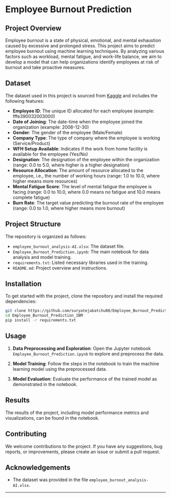 # Employee Burnout Prediction

## Project Overview

Employee burnout is a state of physical, emotional, and mental exhaustion caused by excessive and prolonged stress. This project aims to predict employee burnout using machine learning techniques. By analyzing various factors such as workload, mental fatigue, and work-life balance, we aim to develop a model that can help organizations identify employees at risk of burnout and take proactive measures.

## Dataset

The dataset used in this project is sourced from [Kaggle](https://www.kaggle.com/datasets/blurredmachine/are-your-employees-burning-out?select=train.csv) and includes the following features:

- **Employee ID**: The unique ID allocated for each employee (example: fffe390032003000)
- **Date of Joining**: The date-time when the employee joined the organization (example: 2008-12-30)
- **Gender**: The gender of the employee (Male/Female)
- **Company Type**: The type of company where the employee is working (Service/Product)
- **WFH Setup Available**: Indicates if the work from home facility is available for the employee (Yes/No)
- **Designation**: The designation of the employee within the organization (range: 0.0 to 5.0, where higher is a higher designation)
- **Resource Allocation**: The amount of resource allocated to the employee, i.e., the number of working hours (range: 1.0 to 10.0, where higher means more resources)
- **Mental Fatigue Score**: The level of mental fatigue the employee is facing (range: 0.0 to 10.0, where 0.0 means no fatigue and 10.0 means complete fatigue)
- **Burn Rate**: The target value predicting the burnout rate of the employee (range: 0.0 to 1.0, where higher means more burnout)

## Project Structure

The repository is organized as follows:

- `employee_burnout_analysis-AI.xlsx`: The dataset file.
- `Employee_Burnout_Prediction.ipynb`: The main notebook for data analysis and model training.
- `requirements.txt`: Listed necessary libraries used in the training.
- `README.md`: Project overview and instructions.

## Installation

To get started with the project, clone the repository and install the required dependencies:

```bash
git clone https://github.com/suryatejabatchu08/Employee_Burnout_Prediction_IBM.git
cd Employee_Burnout_Prediction_IBM
pip install -r requirements.txt
```

## Usage

1. **Data Preprocessing and Exploration**: Open the Jupyter notebook `Employee_Burnout_Prediction.ipynb` to explore and preprocess the data.

2. **Model Training**: Follow the steps in the notebook to train the machine learning model using the preprocessed data.

3. **Model Evaluation**: Evaluate the performance of the trained model as demonstrated in the notebook.

## Results

The results of the project, including model performance metrics and visualizations, can be found in the notebook.

## Contributing

We welcome contributions to the project. If you have any suggestions, bug reports, or improvements, please create an issue or submit a pull request.


## Acknowledgements

- The dataset was provided in the file `employee_burnout_analysis-AI.xlsx`.
---
